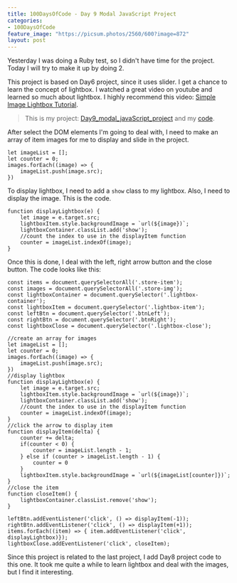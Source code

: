 ```yaml
---
title: 100DaysOfCode - Day 9 Modal JavaScript Project
categories:
- 100DaysOfCode
feature_image: "https://picsum.photos/2560/600?image=872"
layout: post
---
```


Yesterday I was doing a Ruby test, so I didn't have time for the project. Today I will try to make it up by doing 2. 

This project is based on Day6 project, since it uses slider. I get a chance to learn the concept of lightbox. I watched a great video on youtube and learned so much about lightbox. I highly recommend this video: [Simple Image Lightbox Tutorial](https://www.youtube.com/watch?v=uKVVSwXdLr0).

> This is my project: [Day9_modal_javaScript_project](https://portfolio.tsainei.com/100DaysOfCode/Day9_modal_javaScript_project/) and my [code](https://github.com/tsainei/portfolio/tree/main/100DaysOfCode/Day9_modal_javaScript_project).

After select the DOM elements I'm going to deal with, I need to make an array of item images for me to display and slide in the project.

```
let imageList = [];
let counter = 0;
images.forEach((image) => {
    imageList.push(image.src);
}) 
```

To display lightbox, I need to add a `show` class to my lightbox. Also, I need to display the image. This is the code.

```
function displayLightbox(e) {
    let image = e.target.src;
    lightboxItem.style.backgroundImage = `url(${image})`;
    lightboxContainer.classList.add('show');
    //count the index to use in the displayItem function
    counter = imageList.indexOf(image);
}
```

Once this is done, I deal with the left, right arrow button and the close button. The code looks like this:

```
const items = document.querySelectorAll('.store-item');
const images = document.querySelectorAll('.store-img');
const lightboxContainer = document.querySelector('.lightbox-container');
const lightboxItem = document.querySelector('.lightbox-item');
const leftBtn = document.querySelector('.btnLeft');
const rightBtn = document.querySelector('.btnRight');
const lightboxClose = document.querySelector('.lightbox-close');

//create an array for images
let imageList = [];
let counter = 0;
images.forEach((image) => {
    imageList.push(image.src);
}) 
//display lightbox
function displayLightbox(e) {
    let image = e.target.src;
    lightboxItem.style.backgroundImage = `url(${image})`;
    lightboxContainer.classList.add('show');
    //count the index to use in the displayItem function
    counter = imageList.indexOf(image);
}
//click the arrow to display item
function displayItem(delta) {
    counter += delta;
    if(counter < 0) {
        counter = imageList.length - 1;
    } else if (counter > imageList.length - 1) {
        counter = 0
    }
    lightboxItem.style.backgroundImage = `url(${imageList[counter]})`;
}
//close the item
function closeItem() {
    lightboxContainer.classList.remove('show');
}

leftBtn.addEventListener('click', () => displayItem(-1));
rightBtn.addEventListener('click', () => displayItem(+1));
items.forEach((item) => { item.addEventListener('click', displayLightbox)});
lightboxClose.addEventListener('click', closeItem);
```

Since this project is related to the last project, I add Day8 project code to this one. It took me quite a while to learn lightbox and deal with the images, but I find it interesting.